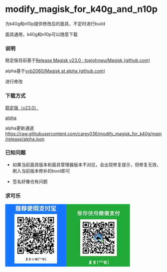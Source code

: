# modify_magisk_for_k40g_and_n10p

为k40g和n10p提供修改后的面具，不定时进行build

面具通用，k40g和n10p可以随意下载

### 说明

稳定版目前基于[Release Magisk v23.0 · topjohnwu/Magisk (github.com)](https://github.com/topjohnwu/Magisk/releases/tag/v23.0)

alpha基于[vvb2060/Magisk at alpha (github.com)](https://github.com/vvb2060/Magisk/tree/alpha)

进行修改

### 下载方式

[稳定版（v23.0）](https://cdn.jsdelivr.net/gh/carey036/modify_magisk_for_k40g/release/Magisk_stable_app.apk)

[alpha](https://cdn.jsdelivr.net/gh/carey036/modify_magisk_for_k40g/release/Magisk_alpha_app.apk)

alpha更新通道 https://raw.githubusercontent.com/carey036/modify_magisk_for_k40g/main/release/alpha.json

### 已知问题

* 如果当前面具版本和面具管理器版本不对应，会出现修复提示，但修复无效，刷入当前版本修补的boot即可

* 签名好像也有问题


### 求可乐

![zanshang](./zanshang.jpg)

